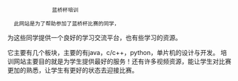                   蓝桥杯培训
                  
      此网站是为了帮助参加了蓝桥杯比赛的同学，
 为这些同学提供一个良好的学习交流平台，也有些学习的资源。
 
 
它主要有几个板块，主要的有java，c/c++，python，单片机的设计与开发。
培训网站主要目的就是为学生提供最好的服务！还有许多视频资源，能让学生对比赛更加的熟悉，让学生有更好的状态去迎接比赛。
